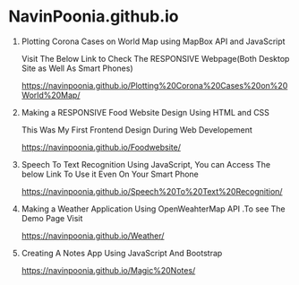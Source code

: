 # NavinPoonia.github.io
1) Plotting Corona Cases on World Map using MapBox API and JavaScript

      Visit The Below Link to Check The RESPONSIVE Webpage(Both Desktop Site as Well As Smart Phones)

      https://navinpoonia.github.io/Plotting%20Corona%20Cases%20on%20World%20Map/


2) Making a RESPONSIVE Food Website Design Using HTML and CSS

      This Was My First Frontend Design During Web Developement

      https://navinpoonia.github.io/Foodwebsite/

3) Speech To Text Recognition Using JavaScript, You can Access The below Link To Use it Even On Your Smart Phone

      https://navinpoonia.github.io/Speech%20To%20Text%20Recognition/
  
4) Making a Weather Application Using OpenWeahterMap API .To see The Demo Page Visit 
      
      https://navinpoonia.github.io/Weather/

5) Creating A Notes App Using JavaScript And Bootstrap

      https://navinpoonia.github.io/Magic%20Notes/
